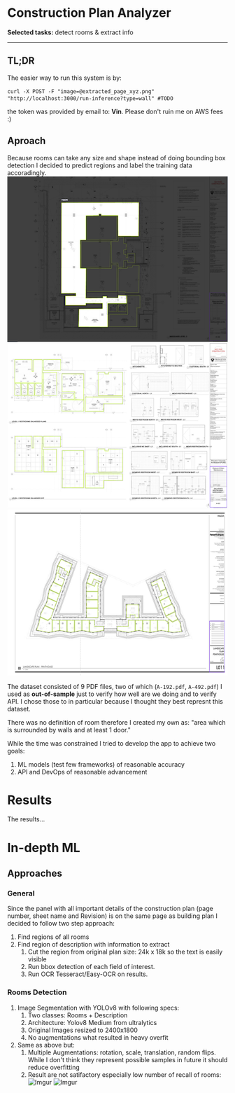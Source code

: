 # Construction Plan Analyzer
**Selected tasks:** detect rooms & extract info    

------------------------------    

## TL;DR
The easier way to run this system is by:
```
curl -X POST -F "image=@extracted_page_xyz.png"  "http://localhost:3000/run-inference?type=wall" #TODO
```
the token was provided by email to: **Vin**. Please don't ruin me on AWS fees :) 


## Aproach 
Because rooms can take any size and shape instead of doing bounding box detection I decided to predict regions and label the training data accoradingly.  
![IMG](readme-resources/true-labels1.png)
![IMG](readme-resources/true-labels2.png)
![IMG](readme-resources/true-labels3.png)

The dataset consisted of 9 PDF files, two of which (`A-192.pdf`, `A-492.pdf`) I used as **out-of-sample** just to verify how well are we doing and to verify API. I chose those to in particular because I thought they best represnt this dataset. 

There was no definition of room therefore I created my own as: "area which is surrounded by walls and at least 1 door." 

While the time was constrained I tried to develop the app to achieve two goals:
1. ML models (test few frameworks) of reasonable accuracy
1. API and DevOps of reasonable advancement 

# Results
The results...

# In-depth ML
## Approaches
### General
Since the panel with all important details of the construction plan (page number, sheet name and Revision) is on the same page as building plan I decided to follow two step approach:
1. Find regions of all rooms
2. Find region of description with information to extract
    1. Cut the region from original plan size: 24k x 18k so the text is easily visible
    2. Run bbox detection of each field of interest. 
    3. Run OCR Tesseract/Easy-OCR on results. 

### Rooms Detection
1. Image Segmentation with YOLOv8 with following specs:
    1. Two classes: Rooms + Description
    1. Architecture: Yolov8 Medium from ultralytics
    1. Original Images resized to 2400x1800
    1. No augmentations what resulted in heavy overfit
1. Same as above but:
    1. Multiple Augmentations: rotation, scale, translation, random flips. While I don't think they represent possible samples in future it should reduce overfitting
    2. Result are not satifactory especially low number of recall of rooms:
    ![Imgur](https://imgur.com/FgTniL8)
    ![Imgur](https://imgur.com/FHPosG3)
